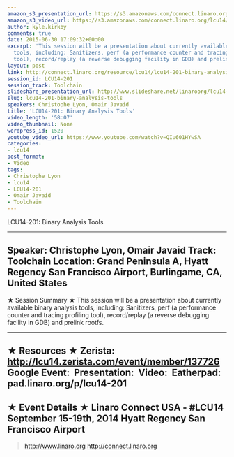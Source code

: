 ```yaml
---
amazon_s3_presentation_url: https://s3.amazonaws.com/connect.linaro.org/hkg15/Videos/09-16-Tuesday/LCU14-201.pdf
amazon_s3_video_url: https://s3.amazonaws.com/connect.linaro.org/lcu14/videos/09-16-Tuesday/LCU14-201-+Binary+Analysis+Tools.mp4
author: kyle.kirkby
comments: true
date: 2015-06-30 17:09:32+00:00
excerpt: 'This session will be a presentation about currently available binary analysis
  tools, including: Sanitizers, perf (a performance counter and tracing profiling
  tool), record/replay (a reverse debugging facility in GDB) and prelink rootfs.'
layout: post
link: http://connect.linaro.org/resource/lcu14/lcu14-201-binary-analysis-tools/
session_id: LCU14-201
session_track: Toolchain
slideshare_presentation_url: http://www.slideshare.net/linaroorg/lcu14-201-binary-analysis-tools
slug: lcu14-201-binary-analysis-tools
speakers: Christophe Lyon, Omair Javaid
title: 'LCU14-201: Binary Analysis Tools'
video_length: '58:07'
video_thumbnail: None
wordpress_id: 1520
youtube_video_url: https://www.youtube.com/watch?v=QIu601HYwSA
categories:
- lcu14
post_format:
- Video
tags:
- Christophe Lyon
- lcu14
- LCU14-201
- Omair Javaid
- Toolchain
---
```


LCU14-201: Binary Analysis Tools

---------------------------------------------------

Speaker: Christophe Lyon, Omair Javaid
Track: Toolchain
Location: Grand Peninsula A, Hyatt Regency San Francisco Airport, Burlingame, CA, United States
---------------------------------------------------

★ Session Summary ★
This session will be a presentation about currently available binary analysis tools, including: Sanitizers, perf (a performance counter and tracing profiling tool), record/replay (a reverse debugging facility in GDB) and prelink rootfs.

---------------------------------------------------

★ Resources ★
Zerista: http://lcu14.zerista.com/event/member/137726
Google Event: 
Presentation: 
Video: 
Eatherpad: pad.linaro.org/p/lcu14-201
---------------------------------------------------

★ Event Details ★
Linaro Connect USA - #LCU14
September 15-19th, 2014
Hyatt Regency San Francisco Airport
---------------------------------------------------

> http://www.linaro.org
> http://connect.linaro.org
